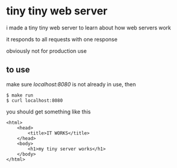 # tiny tiny web server

i made a tiny tiny web server to learn about how web servers work

it responds to all requests with one response

obviously not for production use 

## to use

make sure _localhost:8080_ is not already in use, then  

```
$ make run
$ curl localhost:8080
```

you should get something like this
```
<html>
    <head>
        <title>IT WORKS</title>
    </head>
    <body>
        <h1>my tiny server works</h1>
    </body>
</html>
```
